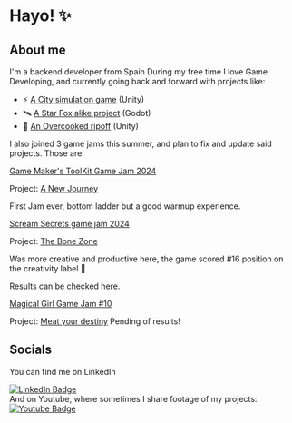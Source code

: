 # Hayo! ✨
## About me
I'm a backend developer from Spain
During my free time I love Game Developing, and currently going back and forward with projects like:
+ ⚡ [A City simulation game](https://github.com/Uriyeah55/City-Simulator) (Unity)
+ 🛰️ [A Star Fox alike project](https://github.com/Uriyeah55/FoxStar) (Godot)
+ 🥕 [An Overcooked ripoff](https://github.com/Uriyeah55/Overcooked) (Unity)

I also joined 3 game jams this summer, and plan to fix and update said projects. Those are:

[Game Maker's ToolKit Game Jam 2024](https://itch.io/jam/gmtk-2024)

Project: [A New Journey](https://github.com/Uriyeah55/ANewJourney)

First Jam ever, bottom ladder but a good warmup experience.

[Scream Secrets game jam 2024](https://itch.io/jam/scream-secrets)

Project: [The Bone Zone](https://github.com/Uriyeah55/TheBoneZone) 

Was more creative and productive here, the game scored #16 position on the creativity label 🏅

Results can be checked [here](https://itch.io/jam/scream-secrets/results/creativity).

[Magical Girl Game Jam #10](https://itch.io/jam/magical-girl-game-jam-10)

Project: [Meat your destiny](https://pinksamurai.itch.io/meat-your-destiny-lettys-pandemonium)
Pending of results!
## Socials
You can find me on LinkedIn
<div id="badges">
  <a href="https://www.linkedin.com/in/oriol-mascar%C3%B3-padr%C3%B3s-1ba36791/)">
    <img src="https://img.shields.io/badge/LinkedIn-blue?style=for-the-badge&logo=linkedin&logoColor=white" alt="LinkedIn Badge"/>
  </a>
  </div>
  And on Youtube, where sometimes I share footage of my projects:
  <div>
  <a href="https://www.youtube.com/@AnimaticWave/videos">
    <img src="https://img.shields.io/badge/YouTube-red?style=for-the-badge&logo=youtube&logoColor=white" alt="Youtube Badge"/>
  </a>
</div>

<!--
**Uriyeah55/Uriyeah55** is a ✨ _special_ ✨ repository because its `README.md` (this file) appears on your GitHub profile.

Here are some ideas to get you started:

- 🔭 I’m currently working on ...
- 🌱 I’m currently learning ...
- 👯 I’m looking to collaborate on ...
- 🤔 I’m looking for help with ...
- 💬 Ask me about ...
- 📫 How to reach me: ...
- 😄 Pronouns: ...
- ⚡ Fun fact: ...
-->
